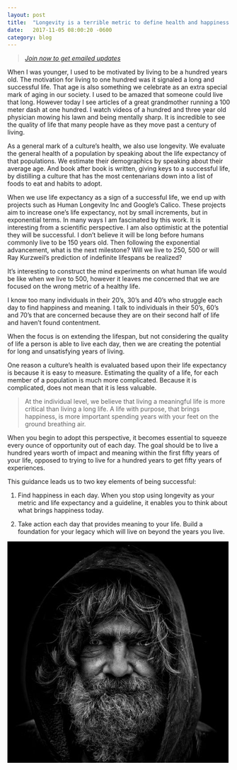 ```yaml
---
layout: post
title:  "Longevity is a terrible metric to define health and happiness."
date:   2017-11-05 08:00:20 -0600
category: blog
---
```


> *[Join now to get emailed updates](http://eepurl.com/c5qLKv)*

When I was younger, I used to be motivated by living to be a hundred years old. The motivation for living to one hundred was it signaled a long and successful life. That age is also something we celebrate as an extra special mark of aging in our society. I used to be amazed that someone could live that long. However today I see articles of a great grandmother running a 100 meter dash at one hundred. I watch videos of a hundred and three year old physician mowing his lawn and being mentally sharp. It is incredible to see the quality of life that many people have as they move past a century of living.

As a general mark of a culture’s health, we also use longevity. We evaluate the general health of a population by speaking about the life expectancy of that populations. We estimate their demographics by speaking about their average age. And book after book is written, giving keys to a successful life, by distilling a culture that has the most centenarians down into a list of foods to eat and habits to adopt.

When we use life expectancy as a sign of a successful life, we end up with projects such as Human Longevity Inc and Google’s Calico. These projects aim to increase one’s life expectancy, not by small increments, but in exponential terms. In many ways I am fascinated by this work. It is interesting from a scientific perspective. I am also optimistic at the potential they will be successful. I don’t believe it will be long before humans commonly live to be 150 years old. Then following the exponential advancement, what is the next milestone? Will we live to 250, 500 or will Ray Kurzweil’s prediction of indefinite lifespans be realized?

It’s interesting to construct the mind experiments on what human life would be like when we live to 500, however it leaves me concerned that we are focused on the wrong metric of a healthy life.

I know too many individuals in their 20’s, 30’s and 40’s who struggle each day to find happiness and meaning. I talk to individuals in their 50’s, 60’s and 70’s that are concerned because they are on their second half of life and haven’t found contentment.

When the focus is on extending the lifespan, but not considering the quality of life a person is able to live each day, then we are creating the potential for long and unsatisfying years of living.

One reason a culture’s health is evaluated based upon their life expectancy is because it is easy to measure. Estimating the quality of a life, for each member of a population is much more complicated. Because it is complicated, does not mean that it is less valuable.

> At the individual level, we believe that living a meaningful life is more critical than living a long life. A life with purpose, that brings happiness, is more important spending years with your feet on the ground breathing air.

When you begin to adopt this perspective, it becomes essential to squeeze every ounce of opportunity out of each day. The goal should be to live a hundred years worth of impact and meaning within the first fifty years of your life, opposed to trying to live for a hundred years to get fifty years of experiences.

This guidance leads us to two key elements of being successful:

1. Find happiness in each day. When you stop using longevity as your metric and life expectancy and a guideline, it enables you to think about what brings happiness today.

2. Take action each day that provides meaning to your life. Build a foundation for your legacy which will live on beyond the years you live.  

[![Old Man](/img/old-man.jpg)](http://happierandhealthieryou.com)
